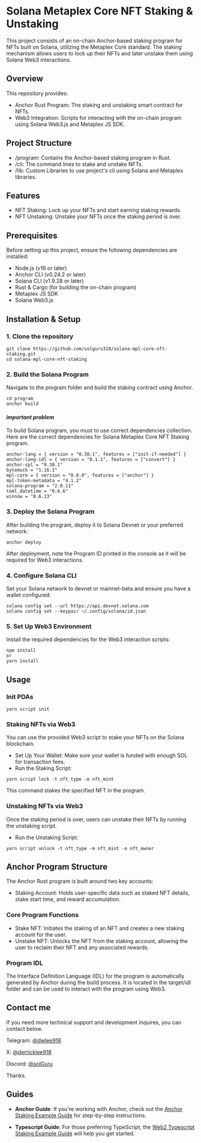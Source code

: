 # Solana Metaplex Core NFT Staking & Unstaking

This project consists of an on-chain Anchor-based staking program for NFTs built on Solana, utilizing the Metaplex Core standard. The staking mechanism allows users to lock up their NFTs and later unstake them using Solana Web3 interactions.

## Overview

This repository provides:

- Anchor Rust Program: The staking and unstaking smart contract for NFTs.
- Web3 Integration: Scripts for interacting with the on-chain program using Solana Web3.js and Metaplex JS SDK.

## Project Structure

- /program: Contains the Anchor-based staking program in Rust.
- /cli: The command lines to stake and unstake NFTs.
- /lib: Custom Libraries to use project's cli using Solana and Metaplex libraries.

## Features
- NFT Staking: Lock up your NFTs and start earning staking rewards.
- NFT Unstaking: Unstake your NFTs once the staking period is over.

## Prerequisites
Before setting up this project, ensure the following dependencies are installed:

- Node.js (v16 or later)
- Anchor CLI (v0.24.2 or later)
- Solana CLI (v1.9.28 or later)
- Rust & Cargo (for building the on-chain program)
- Metaplex JS SDK
- Solana Web3.js

## Installation & Setup

### 1. Clone the repository
```
git clone https://github.com/solguru310/solana-mpl-core-nft-staking.git
cd solana-mpl-core-nft-staking
```

### 2. Build the Solana Program
Navigate to the program folder and build the staking contract using Anchor.
```
cd program
anchor build
```

#### *important problem*
To build Solana program, you must to use correct dependencies collection.
Here are the correct dependencies for Solana Metaplex Core NFT Staking program.

```
anchor-lang = { version = "0.30.1", features = ["init-if-needed"] }
anchor-lang-idl = { version = "0.1.1", features = ["convert"] }
anchor-spl = "0.30.1"
bytemuck = "1.16.1"
mpl-core = { version = "0.8.0", features = ["anchor"] }
mpl-token-metadata = "4.1.2"
solana-program = "2.0.11"
toml_datetime = "0.6.6"
winnow = "0.6.13"
```

### 3. Deploy the Solana Program
After building the program, deploy it to Solana Devnet or your preferred network:
```
anchor deploy
```

After deployment, note the Program ID printed in the console as it will be required for Web3 interactions.

### 4. Configure Solana CLI
Set your Solana network to devnet or mainnet-beta and ensure you have a wallet configured:

```
solana config set --url https://api.devnet.solana.com
solana config set --keypair ~/.config/solana/id.json
```

### 5. Set Up Web3 Environment
Install the required dependencies for the Web3 interaction scripts:

```
npm install
or
yarn install
```

## Usage

### Init PDAs
```
yarn script init
```

### Staking NFTs via Web3
You can use the provided Web3 script to stake your NFTs on the Solana blockchain.

- Set Up Your Wallet: Make sure your wallet is funded with enough SOL for transaction fees.
- Run the Staking Script:
```
yarn script lock -t nft_type -m nft_mint
```
This command stakes the specified NFT in the program.

### Unstaking NFTs via Web3
Once the staking period is over, users can unstake their NFTs by running the unstaking script.

- Run the Unstaking Script:
```
yarn script unlock -t nft_type -m nft_mint -o nft_owner
```

## Anchor Program Structure
The Anchor Rust program is built around two key accounts:

- Staking Account: Holds user-specific data such as staked NFT details, stake start time, and reward accumulation.

### Core Program Functions
- Stake NFT: Initiates the staking of an NFT and creates a new staking account for the user.
- Unstake NFT: Unlocks the NFT from the staking account, allowing the user to reclaim their NFT and any associated rewards.

### Program IDL
The Interface Definition Language (IDL) for the program is automatically generated by Anchor during the build process. It is located in the target/idl folder and can be used to interact with the program using Web3.


## Contact me
If you need more technical support and development inquires, you can contact below.

Telegram: [@dwlee918](https://t.me/@dwlee918)

X: [@derricklee918](https://x.com/derricklee918)

Discord: [@solGuru](https://discordapp.com/users/352387576017190913)

Thanks.


## Guides

- **Anchor Guide**: If you're working with Anchor, check out the [Anchor Staking Example Guide](https://developers.metaplex.com/core/guides/anchor/anchor-staking-example) for step-by-step instructions.

- **Typescript Guide**: For those preferring TypeScript, the [Web2 Typescript Staking Example Guide](https://developers.metaplex.com/core/guides/javascript/web2-typescript-staking-example) will help you get started.
